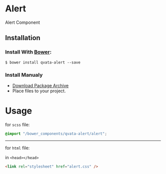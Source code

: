# Alert
Alert Component

## Installation
### Install With [Bower](http://bower.io/):
```
$ bower install qvata-alert --save
```

### Install Manualy
- [Download Package Archive](https://github.com/iqvata/Alert/archive/master.zip)
- Place files to your project.

# Usage
for `scss` file:
```scss
@import "/bower_components/qvata-alert/alert";
```
---

for `html` file:

in `<head></head>`
```html
<link rel="stylesheet" href="alert.css" />
```
